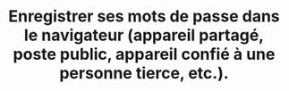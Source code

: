 ---
categories: category-nGkbk6oSlC5_p3eqoXX2o
goodPractices:
- good-practice-Pr4xzTSzGVkzAdkUohRFm
risks:
- Faciliter l’accès aux données grâce à une connexion devenue systématiquement automatique.
title: Enregistrer ses mots de passe dans le navigateur (appareil partagé, poste public,
  appareil confié à une personne tierce, etc.).
uuid: vulnerability-0ubbBFq7yunx-Wa3bcYWj
visibleInCms: true
---
